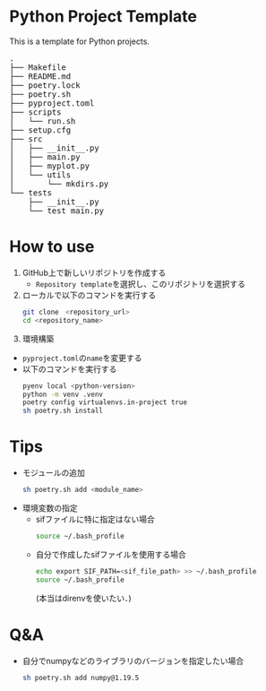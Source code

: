 # Python Project Template
This is a template for Python projects.

<pre>
.
├── Makefile
├── README.md
├── poetry.lock
├── poetry.sh
├── pyproject.toml
├── scripts
│   └── run.sh
├── setup.cfg
├── src
│   ├── __init__.py
│   ├── main.py
│   ├── myplot.py
│   └── utils
│       └── mkdirs.py
└── tests
    ├── __init__.py
    └── test_main.py
</pre>

# How to use 
1. GitHub上で新しいリポジトリを作成する
    * `Repository template`を選択し、このリポジトリを選択する
2. ローカルで以下のコマンドを実行する
    ```bash
    git clone　<repository_url>
    cd <repository_name>
    ```
3. 環境構築
* `pyproject.toml`の`name`を変更する
* 以下のコマンドを実行する
    ```bash
    pyenv local <python-version>
    python -m venv .venv
    poetry config virtualenvs.in-project true
    sh poetry.sh install
    ```

# Tips
* モジュールの追加
   ```bash
   sh poetry.sh add <module_name>

* 環境変数の指定
    * sifファイルに特に指定はない場合
        ```bash
        source ~/.bash_profile
        ```
    * 自分で作成したsifファイルを使用する場合
        ```bash
        echo export SIF_PATH=<sif_file_path> >> ~/.bash_profile
        source ~/.bash_profile
        ```
        (本当はdirenvを使いたい．)

# Q&A
* 自分でnumpyなどのライブラリのバージョンを指定したい場合
    ```bash
    sh poetry.sh add numpy@1.19.5
    ```


